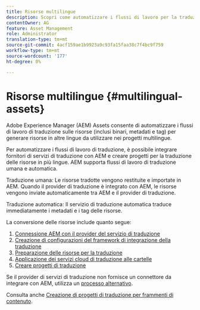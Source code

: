 ```yaml
---
title: Risorse multilingue
description: Scopri come automatizzare i flussi di lavoro per la traduzione di risorse, inclusi binari, metadati e tag in più lingue.
contentOwner: AG
feature: Asset Management
role: Administrator
translation-type: tm+mt
source-git-commit: 4acf159ae1b9923a9c93fa15faa38c7f4bc9f759
workflow-type: tm+mt
source-wordcount: '177'
ht-degree: 0%

---
```



# Risorse multilingue {#multilingual-assets}

Adobe Experience Manager (AEM) Assets consente di automatizzare i flussi di lavoro di traduzione sulle risorse (inclusi binari, metadati e tag) per generare risorse in altre lingue da utilizzare nei progetti multilingue.

Per automatizzare i flussi di lavoro di traduzione, è possibile integrare fornitori di servizi di traduzione con AEM e creare progetti per la traduzione delle risorse in più lingue. AEM supporta flussi di lavoro di traduzione umana e automatica.

Traduzione umana: Le risorse tradotte vengono restituite e importate in AEM. Quando il provider di traduzione è integrato con AEM, le risorse vengono inviate automaticamente tra AEM e il provider di traduzione.

Traduzione automatica: Il servizio di traduzione automatica traduce immediatamente i metadati e i tag delle risorse.

La conversione delle risorse include quanto segue:

1. [Connessione AEM con il provider del servizio di traduzione](/help/sites-administering/tc-tic.md#connecting-to-a-translation-service-provider)
1. [Creazione di configurazioni del framework di integrazione della traduzione](/help/sites-administering/tc-tic.md)
1. [Preparazione delle risorse per la traduzione](preparing-assets-for-translation.md)
1. [Applicazione dei servizi cloud di traduzione alle cartelle](transition-cloud-services.md)
1. [Creare progetti di traduzione](translation-projects.md)

Se il provider di servizi di traduzione non fornisce un connettore da integrare con AEM, utilizza un [processo alternativo](/help/sites-administering/tc-manage.md#exporting-a-translation-job).

Consulta anche [Creazione di progetti di traduzione per frammenti di contenuto](creating-translation-projects-for-content-fragments.md).
